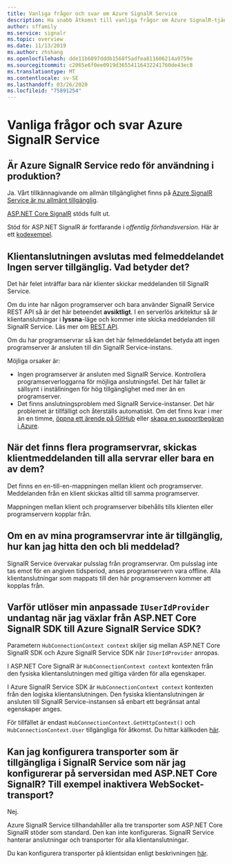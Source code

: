 ```yaml
---
title: Vanliga frågor och svar om Azure SignalR Service
description: Ha snabb åtkomst till vanliga frågor om Azure SignalR-tjänst, om felsökning och typiska användningsscenarier.
author: sffamily
ms.service: signalr
ms.topic: overview
ms.date: 11/13/2019
ms.author: zhshang
ms.openlocfilehash: dde11b6097dddb1568f5adfea811606214a9759e
ms.sourcegitcommit: c2065e6f0ee0919d36554116432241760de43ec8
ms.translationtype: MT
ms.contentlocale: sv-SE
ms.lasthandoff: 03/26/2020
ms.locfileid: "75891254"
---
```

# <a name="azure-signalr-service-faq"></a>Vanliga frågor och svar Azure SignalR Service

## <a name="is-azure-signalr-service-ready-for-production-use"></a>Är Azure SignalR Service redo för användning i produktion?

Ja.
Vårt tillkännagivande om allmän tillgänglighet finns på [Azure SignalR Service är nu allmänt tillgänglig](https://azure.microsoft.com/blog/azure-signalr-service-now-generally-available/). 

[ASP.NET Core SignalR](https://docs.microsoft.com/aspnet/core/signalr/introduction) stöds fullt ut.

Stöd för ASP.NET SignalR är fortfarande i *offentlig förhandsversion*. Här är ett [kodexempel](https://github.com/aspnet/AzureSignalR-samples/tree/master/aspnet-samples/ChatRoom).

## <a name="the-client-connection-closes-with-the-error-message-no-server-available-what-does-it-mean"></a>Klientanslutningen avslutas med felmeddelandet Ingen server tillgänglig. Vad betyder det?

Det här felet inträffar bara när klienter skickar meddelanden till SignalR Service.

Om du inte har någon programserver och bara använder SignalR Service REST API så är det här beteendet **avsiktligt**.
I en serverlös arkitektur så är klientanslutningar i **lyssna**-läge och kommer inte skicka meddelanden till SignalR Service.
Läs mer om [REST API](./signalr-quickstart-rest-api.md).

Om du har programservrar så kan det här felmeddelandet betyda att ingen programserver är ansluten till din SignalR Service-instans.

Möjliga orsaker är:
- Ingen programserver är ansluten med SignalR Service. Kontrollera programserverloggarna för möjliga anslutningsfel. Det här fallet är sällsynt i inställningen för hög tillgänglighet med mer än en programserver.
- Det finns anslutningsproblem med SignalR Service-instanser. Det här problemet är tillfälligt och återställs automatiskt.
Om det finns kvar i mer än en timme, [öppna ett ärende på GitHub](https://github.com/Azure/azure-signalr/issues/new) eller [skapa en supportbegäran i Azure](https://docs.microsoft.com/azure/azure-portal/supportability/how-to-create-azure-support-request).

## <a name="when-there-are-multiple-application-servers-are-client-messages-sent-to-all-servers-or-just-one-of-them"></a>När det finns flera programservrar, skickas klientmeddelanden till alla servrar eller bara en av dem?

Det finns en en-till-en-mappningen mellan klient och programserver. Meddelanden från en klient skickas alltid till samma programserver.

Mappningen mellan klient och programserver bibehålls tills klienten eller programservern kopplar från.

## <a name="if-one-of-my-application-servers-is-down-how-can-i-find-it-and-get-notified"></a>Om en av mina programservrar inte är tillgänglig, hur kan jag hitta den och bli meddelad?

SignalR Service övervakar pulsslag från programservrar.
Om pulsslag inte tas emot för en angiven tidsperiod, anses programservern vara offline. Alla klientanslutningar som mappats till den här programservern kommer att kopplas från.

## <a name="why-does-my-custom-iuseridprovider-throw-exception-when-switching-from-aspnet-core-signalr--sdk-to-azure-signalr-service-sdk"></a>Varför utlöser min anpassade `IUserIdProvider` undantag när jag växlar från ASP.NET Core SignalR SDK till Azure SignalR Service SDK?

Parametern `HubConnectionContext context` skiljer sig mellan ASP.NET Core SignalR SDK och Azure SignalR Service SDK när `IUserIdProvider` anropas.

I ASP.NET Core SignalR är `HubConnectionContext context` kontexten från den fysiska klientanslutningen med giltiga värden för alla egenskaper.

I Azure SignalR Service SDK är `HubConnectionContext context` kontexten från den logiska klientanslutningen. Den fysiska klientanslutningen är ansluten till SignalR Service-instansen så enbart ett begränsat antal egenskaper anges.

För tillfället är endast `HubConnectionContext.GetHttpContext()` och `HubConnectionContext.User` tillgängliga för åtkomst.
Du hittar källkoden [här](https://github.com/Azure/azure-signalr/blob/dev/src/Microsoft.Azure.SignalR/HubHost/ServiceHubConnectionContext.cs).

## <a name="can-i-configure-the-transports-available-in-signalr-service-as-configuring-it-on-server-side-with-aspnet-core-signalr-for-example-disable-websocket-transport"></a>Kan jag konfigurera transporter som är tillgängliga i SignalR Service som när jag konfigurerar på serversidan med ASP.NET Core SignalR? Till exempel inaktivera WebSocket-transport?

Nej.

Azure SignalR Service tillhandahåller alla tre transporter som ASP.NET Core SignalR stöder som standard. Den kan inte konfigureras. SignalR Service hanterar anslutningar och transporter för alla klientanslutningar.

Du kan konfigurera transporter på klientsidan enligt beskrivningen [här](https://docs.microsoft.com/aspnet/core/signalr/configuration?view=aspnetcore-2.1&tabs=dotnet#configure-allowed-transports-2).
